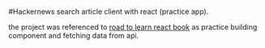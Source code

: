 #Hackernews search article client with react (practice app).

the project was referenced to [road to learn react book](https://leanpub.com/the-road-to-learn-react) as practice building component and fetching data from api.